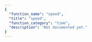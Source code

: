 ```yaml
---
{
  "function_name": "speed",
  "title": "speed",
  "function_category": "time",
  "description": "Not documented yet."
}
---
```

